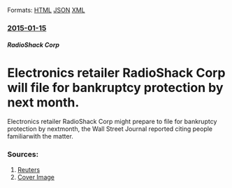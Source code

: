 
Formats: [HTML](/news/2015/01/15/electronics-retailer-radioshack-corp-will-file-for-bankruptcy-protection-by-next-month.html)  [JSON](/news/2015/01/15/electronics-retailer-radioshack-corp-will-file-for-bankruptcy-protection-by-next-month.json)  [XML](/news/2015/01/15/electronics-retailer-radioshack-corp-will-file-for-bankruptcy-protection-by-next-month.xml)  

### [2015-01-15](/news/2015/01/15/index.md)

##### RadioShack Corp
# Electronics retailer RadioShack Corp will file for bankruptcy protection by next month. 

Electronics retailer RadioShack Corp might prepare to file for bankruptcy protection by nextmonth, the Wall Street Journal reported citing people familiarwith the matter.


### Sources:

1. [Reuters](https://www.reuters.com/article/2015/01/15/radioshack-bankruptcy-idUSL3N0UU09D20150115)
1. [Cover Image](https://s4.reutersmedia.net/resources_v2/images/rcom-default.png)
